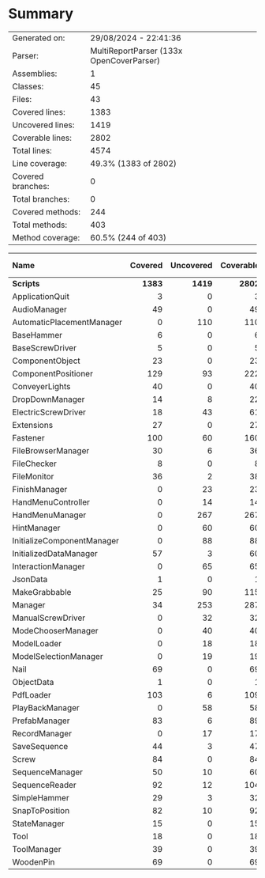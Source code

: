 ﻿# Summary
|||
|:---|:---|
| Generated on: | 29/08/2024 - 22:41:36 |
| Parser: | MultiReportParser (133x OpenCoverParser) |
| Assemblies: | 1 |
| Classes: | 45 |
| Files: | 43 |
| Covered lines: | 1383 |
| Uncovered lines: | 1419 |
| Coverable lines: | 2802 |
| Total lines: | 4574 |
| Line coverage: | 49.3% (1383 of 2802) |
| Covered branches: | 0 |
| Total branches: | 0 |
| Covered methods: | 244 |
| Total methods: | 403 |
| Method coverage: | 60.5% (244 of 403) |

|**Name**|**Covered**|**Uncovered**|**Coverable**|**Total**|**Line coverage**|**Covered**|**Total**|**Branch coverage**|**Covered**|**Total**|**Method coverage**|
|:---|---:|---:|---:|---:|---:|---:|---:|---:|---:|---:|---:|
|**Scripts**|**1383**|**1419**|**2802**|**4813**|**49.3%**|**0**|**0**|****|**244**|**403**|**60.5%**|
|ApplicationQuit|3|0|3|17|100%|0|0||1|1|100%|
|AudioManager|49|0|49|77|100%|0|0||7|7|100%|
|AutomaticPlacementManager|0|110|110|176|0%|0|0||0|6|0%|
|BaseHammer|6|0|6|16|100%|0|0||2|2|100%|
|BaseScrewDriver|5|0|5|17|100%|0|0||4|4|100%|
|ComponentObject|23|0|23|61|100%|0|0||9|9|100%|
|ComponentPositioner|129|93|222|319|58.1%|0|0||27|27|100%|
|ConveyerLights|40|0|40|66|100%|0|0||8|8|100%|
|DropDownManager|14|8|22|41|63.6%|0|0||2|3|66.6%|
|ElectricScrewDriver|18|43|61|84|29.5%|0|0||4|5|80%|
|Extensions|27|0|27|38|100%|0|0||1|1|100%|
|Fastener|100|60|160|210|62.5%|0|0||30|30|100%|
|FileBrowserManager|30|6|36|81|83.3%|0|0||3|3|100%|
|FileChecker|8|0|8|19|100%|0|0||1|1|100%|
|FileMonitor|36|2|38|77|94.7%|0|0||9|9|100%|
|FinishManager|0|23|23|45|0%|0|0||0|5|0%|
|HandMenuController|0|14|14|32|0%|0|0||0|3|0%|
|HandMenuManager|0|267|267|420|0%|0|0||0|14|0%|
|HintManager|0|60|60|111|0%|0|0||0|8|0%|
|InitializeComponentManager|0|88|88|153|0%|0|0||0|12|0%|
|InitializedDataManager|57|3|60|112|95%|0|0||5|5|100%|
|InteractionManager|0|65|65|100|0%|0|0||0|10|0%|
|JsonData|1|0|1|112|100%|0|0||1|1|100%|
|MakeGrabbable|25|90|115|178|21.7%|0|0||3|14|21.4%|
|Manager|34|253|287|362|11.8%|0|0||19|68|27.9%|
|ManualScrewDriver|0|32|32|60|0%|0|0||0|4|0%|
|ModeChooserManager|0|40|40|74|0%|0|0||0|8|0%|
|ModelLoader|0|18|18|39|0%|0|0||0|1|0%|
|ModelSelectionManager|0|19|19|41|0%|0|0||0|5|0%|
|Nail|69|0|69|115|100%|0|0||6|6|100%|
|ObjectData|1|0|1|127|100%|0|0||1|1|100%|
|PdfLoader|103|6|109|180|94.4%|0|0||14|14|100%|
|PlayBackManager|0|58|58|97|0%|0|0||0|11|0%|
|PrefabManager|83|6|89|129|93.2%|0|0||9|9|100%|
|RecordManager|0|17|17|33|0%|0|0||0|6|0%|
|SaveSequence|44|3|47|127|93.6%|0|0||8|8|100%|
|Screw|84|0|84|117|100%|0|0||7|7|100%|
|SequenceManager|50|10|60|104|83.3%|0|0||15|15|100%|
|SequenceReader|92|12|104|173|88.4%|0|0||8|8|100%|
|SimpleHammer|29|3|32|62|90.6%|0|0||5|5|100%|
|SnapToPosition|82|10|92|168|89.1%|0|0||6|10|60%|
|StateManager|15|0|15|29|100%|0|0||6|6|100%|
|Tool|18|0|18|28|100%|0|0||4|4|100%|
|ToolManager|39|0|39|71|100%|0|0||13|13|100%|
|WoodenPin|69|0|69|115|100%|0|0||6|6|100%|

